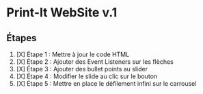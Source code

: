 # Print-It WebSite v.1

## Étapes

1. [X] Étape 1 : Mettre à jour le code HTML
2. [X] Étape 2 : Ajouter des Event Listeners sur les flèches
3. [X] Étape 3 : Ajouter des bullet points au slider
4. [X] Étape 4 : Modifier le slide au clic sur le bouton
5. [X] Étape 5 : Mettre en place le défilement infini sur le carrousel